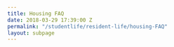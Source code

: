 ```yaml
---
title: Housing FAQ
date: 2018-03-29 17:39:00 Z
permalink: "/studentlife/resident-life/housing-FAQ"
layout: subpage
---
```


